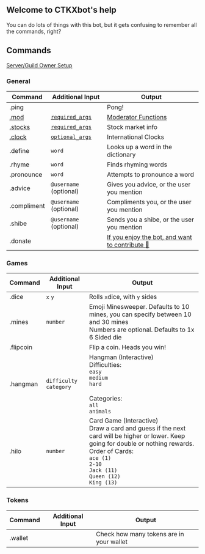 ## Welcome to CTKXbot's help

You can do lots of things with this bot, but it gets confusing to remember all the commands, right?

## Commands

[Server/Guild Owner Setup](/guild_setup/index.md) 

### General

| Command | Additional Input     | Output |
|---------|----------------------|--------|
| .ping   |                      | Pong!  |
| [.mod](/mod/index.md) | [`required_args`](/mod/index.md) | [Moderator Functions](/mod/index.md) |
| [.stocks](/stocks/index.md) | [`required_args`](/stocks/index.md) | Stock market info |
| [.clock](/clock/index.md) | [`optional_args`](/clock/index.md) | International Clocks |
| .define | `word`                 | Looks up a word in the dictionary | 
| .rhyme | `word`                  | Finds rhyming words |
| .pronounce | `word`              | Attempts to pronounce a word |
| .advice | `@username` (optional) | Gives you advice, or the user you mention |
| .compliment | `@username` (optional) | Compliments you, or the user you mention |
| .shibe | `@username` (optional) | Sends you a shibe, or the user you mention |
| .donate | | [If you enjoy the bot, and want to contribute :sparkling_heart:](https://www.buymeacoffee.com/ctkxbot) |

### Games

| Command | Additional Input     | Output |
|---------|----------------------|--------|
| .dice | `x` `y` | Rolls `x`dice, with `y` sides |
| .mines  | `number` | Emoji Minesweeper. Defaults to 10 mines, you can specify between 10 and 30 mines<br> Numbers are optional. Defaults to 1x 6 Sided die|
| .flipcoin | | Flip a coin. Heads you win! |
| .hangman | `difficulty` `category` | Hangman (Interactive) <br> Difficulties: <br>`easy` <br>`medium` <br>`hard` <br><br>Categories: <br>`all` <br>`animals` |
| .hilo | `number` | Card Game (Interactive) <br>Draw a card and guess if the next card will be higher or lower. Keep going for double or nothing rewards. Order of Cards:<br>`ace (1)`<br>`2-10`<br>`Jack (11)`<br>`Queen (12)`<br>`King (13)`

### Tokens

| Command | Additional Input     | Output |
|---------|----------------------|--------|
| .wallet | 					 | Check how many tokens are in your wallet |
